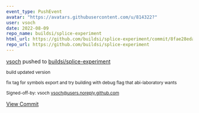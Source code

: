 ```yaml
---
event_type: PushEvent
avatar: "https://avatars.githubusercontent.com/u/814322?"
user: vsoch
date: 2022-08-09
repo_name: buildsi/splice-experiment
html_url: https://github.com/buildsi/splice-experiment/commit/8fae28edaa5cb31df22abc43de66f894d3d497ee
repo_url: https://github.com/buildsi/splice-experiment
---
```


<a href='https://github.com/vsoch' target='_blank'>vsoch</a> pushed to <a href='https://github.com/buildsi/splice-experiment' target='_blank'>buildsi/splice-experiment</a>

<small>build updated version

fix tag for symbols export and try building with debug flag that
abi-laboratory wants

Signed-off-by: vsoch <vsoch@users.noreply.github.com></small>

<a href='https://github.com/buildsi/splice-experiment/commit/8fae28edaa5cb31df22abc43de66f894d3d497ee' target='_blank'>View Commit</a>